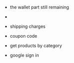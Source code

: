 - the wallet part still remaining
-

- shipping charges
- coupon code
- get products by category
- google sign in
